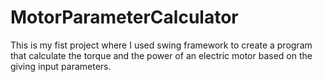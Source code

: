 # MotorParameterCalculator
This is my fist project where I used swing framework to create a program that calculate the torque and the power of an electric motor based on the giving input parameters.
